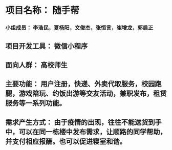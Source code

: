 # 项目名称： 随手帮
### 小组成员： 李浩民，夏杨阳，文俊杰，张恒言，崔增龙，郭启正
## 项目开发工具： 微信小程序
## 面向人群： 高校师生
## 主要功能： 用户注册，快递、外卖代取服务，校园跑腿，游戏陪玩、约饭出游等交友活动，兼职发布，租赁服务等一系列功能。
## 需求产生方式： 由于疫情的出现，往往不能送货到手中，可以在同一栋楼中发布需求，让顺路的同学帮助，并支付相应报酬。也可以促进寝室和谐。
